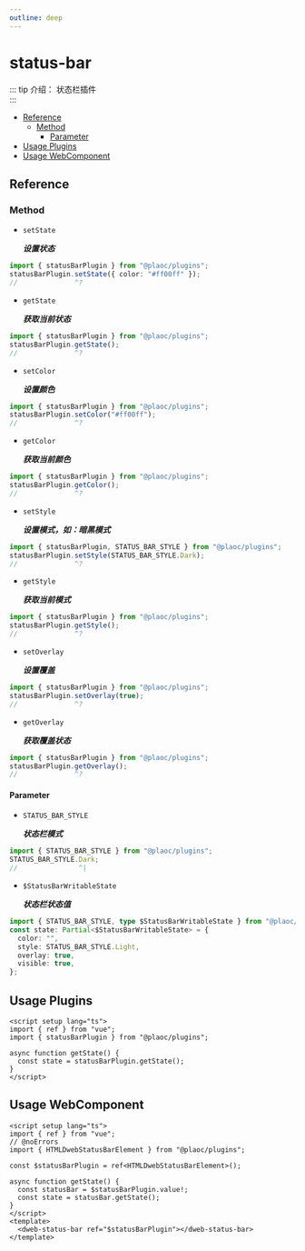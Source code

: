 ```yaml
---
outline: deep
---
```


# status-bar

<Badges name="@plaoc/plugins" />

::: tip 介绍：
状态栏插件  
:::

- [Reference](#reference)
  - [Method](#method)
    - [Parameter](#parameter)
- [Usage Plugins](#usage-plugins)
- [Usage WebComponent](#usage-webcomponent)

## Reference

### Method

- `setState`

  **_设置状态_**

```ts twoslash
import { statusBarPlugin } from "@plaoc/plugins";
statusBarPlugin.setState({ color: "#ff00ff" });
//              ^?
```

- `getState`

  **_获取当前状态_**

```ts twoslash
import { statusBarPlugin } from "@plaoc/plugins";
statusBarPlugin.getState();
//              ^?
```

- `setColor`

  **_设置颜色_**

```ts twoslash
import { statusBarPlugin } from "@plaoc/plugins";
statusBarPlugin.setColor("#ff00ff");
//              ^?
```

- `getColor`

  **_获取当前颜色_**

```ts twoslash
import { statusBarPlugin } from "@plaoc/plugins";
statusBarPlugin.getColor();
//              ^?
```

- `setStyle`

  **_设置模式，如：暗黑模式_**

```ts twoslash
import { statusBarPlugin, STATUS_BAR_STYLE } from "@plaoc/plugins";
statusBarPlugin.setStyle(STATUS_BAR_STYLE.Dark);
//              ^?
```

- `getStyle`

  **_获取当前模式_**

```ts twoslash
import { statusBarPlugin } from "@plaoc/plugins";
statusBarPlugin.getStyle();
//              ^?
```

- `setOverlay`

  **_设置覆盖_**

```ts twoslash
import { statusBarPlugin } from "@plaoc/plugins";
statusBarPlugin.setOverlay(true);
//              ^?
```

- `getOverlay`

  **_获取覆盖状态_**

```ts twoslash
import { statusBarPlugin } from "@plaoc/plugins";
statusBarPlugin.getOverlay();
//              ^?
```

<!-- - `setVisible`

  **_设置显示隐藏_**

```ts twoslash
import { statusBarPlugin } from "@plaoc/plugins";
statusBarPlugin.setVisible(true);
//              ^?
```

- `getVisible`

  **_获取当前显示隐藏状态_**

```ts twoslash
import { statusBarPlugin } from "@plaoc/plugins";
statusBarPlugin.getVisible();
//              ^?
``` -->

#### Parameter

- `STATUS_BAR_STYLE`

  **_状态栏模式_**

```ts twoslash
import { STATUS_BAR_STYLE } from "@plaoc/plugins";
STATUS_BAR_STYLE.Dark;
//               ^|
```

- `$StatusBarWritableState`

  **_状态栏状态值_**

```ts twoslash
import { STATUS_BAR_STYLE, type $StatusBarWritableState } from "@plaoc/plugins";
const state: Partial<$StatusBarWritableState> = {
  color: "",
  style: STATUS_BAR_STYLE.Light,
  overlay: true,
  visible: true,
};
```

## Usage Plugins

```vue twoslash
<script setup lang="ts">
import { ref } from "vue";
import { statusBarPlugin } from "@plaoc/plugins";

async function getState() {
  const state = statusBarPlugin.getState();
}
</script>
```

## Usage WebComponent

```vue twoslash
<script setup lang="ts">
import { ref } from "vue";
// @noErrors
import { HTMLDwebStatusBarElement } from "@plaoc/plugins";

const $statusBarPlugin = ref<HTMLDwebStatusBarElement>();

async function getState() {
  const statusBar = $statusBarPlugin.value!;
  const state = statusBar.getState();
}
</script>
<template>
  <dweb-status-bar ref="$statusBarPlugin"></dweb-status-bar>
</template>
```
